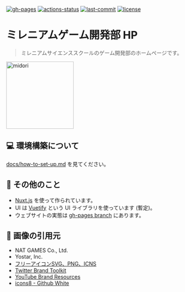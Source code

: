 [![gh-pages](https://img.shields.io/static/v1?label=GitHub+Pages&message=+&color=brightgreen&logo=github)](https://moyomogi.github.io/millennium-game-dev-dept/)
[![actions-status](https://github.com/moyomogi/millennium-game-dev-dept/actions/workflows/cd.yml/badge.svg)](https://github.com/moyomogi/millennium-game-dev-dept/actions/workflows/cd.yml)
[![last-commit](https://img.shields.io/github/last-commit/moyomogi/millennium-game-dev-dept)](https://github.com/moyomogi/millennium-game-dev-dept/commits/master)
[![license](http://img.shields.io/badge/license-MIT-blue.svg)](https://github.com/moyomogi/millennium-game-dev-dept/blob/master/LICENSE)

# ミレニアムゲーム開発部 HP  
> ミレニアムサイエンススクールのゲーム開発部のホームページです。  

<img src="https://i.imgur.com/ta8QePb.png" title="midori" width="180">  

## :computer: 環境構築について
[docs/how-to-set-up.md](https://github.com/moyomogi/millennium-game-dev-dept/blob/master/docs/how-to-set-up.md) を見てください。  

## :thought_balloon: その他のこと
* [Nuxt.js](https://nuxtjs.org) を使って作られています。  
* UI は [Vuetify](https://vuetifyjs.com/ja/) という UI ライブラリを使っています (暫定)。  
* ウェブサイトの実態は [gh-pages branch](https://github.com/moyomogi/millennium-game-dev-dept/tree/gh-pages) にあります。  

## :paperclip: 画像の引用元
* NAT GAMES Co., Ltd.  
* Yostar, Inc.  
* [フリーアイコンSVG、PNG、ICNS](https://icon-icons.com/ja/)  
* [Twitter Brand Toolkit](https://about.twitter.com/en/who-we-are/brand-toolkit)
* [YouTube Brand Resources](https://www.youtube.com/intl/ja/howyoutubeworks/resources/brand-resources/)
* [icons8 - Github White](https://icons8.jp/icons/set/github--white)
